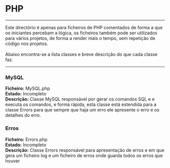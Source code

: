 <h1>PHP</h1>
<hr />
<p>
Este directório é apenas para ficheiros de PHP comentados de forma
a que os iniciantes percebam a lógica, os ficheiros também pode ser
utilizados para vários projetos, de forma a render mais o tempo,
sem repetição de código nos projetos.
<br /><br />
Abaixo encontra-se a  lista classes e breve descrição do que cada
classe faz.
</p>
<hr />
<h3>MySQL</h3>
<b>Ficheiro:</b> MySQL.php<br />
<b>Estado:</b> Incompleto<br />
<b>Descrição:</b> Classe MySQL responsável por gerar os comandos SQL
e e executa os comandos, e forma rápida, esta classe está estendida
para a classe Errors para que sempre que haja um erro ele apresente
o erro e os detalhes do erro.<br />
<h3>Erros</h3>
<b>Ficheiro:</b> Errors.php<br />
<b>Estado:</b> Incompleto<br />
<b>Descrição:</b> Classe Errors responsável para apresentação de erros
e em que gera um ficheiro log e um ficheiro de erros onde guarda todos
os erros que houver
<br />
